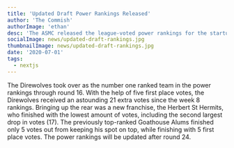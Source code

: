 ```yaml
---
title: 'Updated Draft Power Rankings Released'
author: 'The Commish'
authorImage: 'ethan'
desc: 'The ASMC released the league-voted power rankings for the startup draft. The Direwolves took over the top spot through sixteen rounds.'
socialImage: news/updated-draft-rankings.jpg
thumbnailImage: news/updated-draft-rankings.jpg
date: '2020-07-01'
tags:
  - nextjs
---
```


The Direwolves took over as the number one ranked team in the power rankings through round 16. With the help of five first place votes, the Direwolves received an astounding 21 extra votes since the week 8 rankings. Bringing up the rear was a new franchise, the Herbert St Hermits, who finished with the lowest amount of votes, including the second largest drop in votes (17). The previously top-ranked Goathouse Alums finished only 5 votes out from keeping his spot on top, while finishing with 5 first place votes. The power rankings will be updated after round 24.

